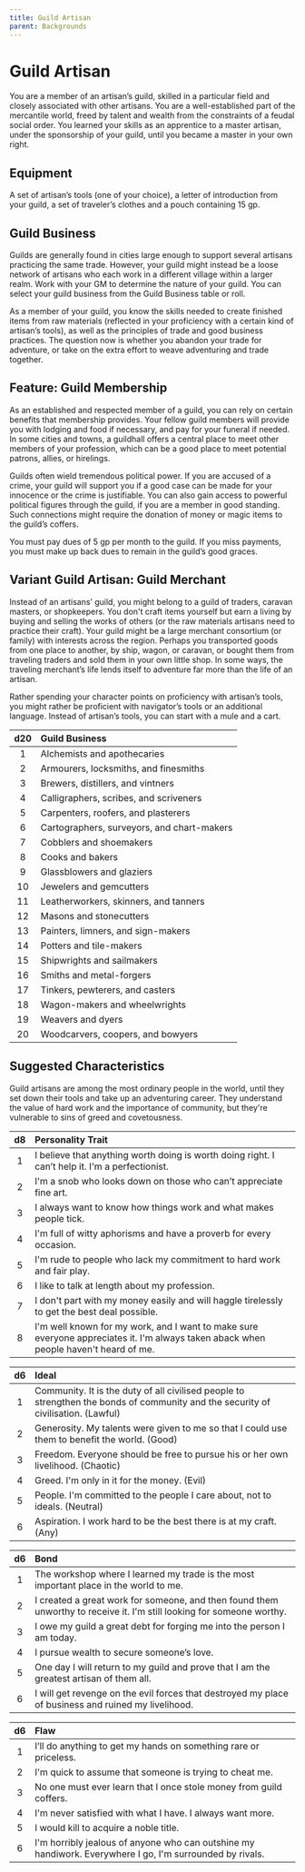 ```yaml
---
title: Guild Artisan
parent: Backgrounds
---
```


# Guild Artisan
You are a member of an artisan’s guild, skilled in a particular field and closely associated with other artisans. You are a well-established part of the mercantile world, freed by talent and wealth from the constraints of a feudal social order. You learned your skills as an apprentice to a master artisan, under the sponsorship of your guild, until you became a master in your own right.

## Equipment
A set of artisan’s tools (one of your choice), a letter of introduction from your guild, a set of traveler’s clothes and a pouch containing 15 gp.

## Guild Business
Guilds are generally found in cities large enough to support several artisans practicing the same trade. However, your guild might instead be a loose network of artisans who each work in a different village within a larger realm. Work with your GM to determine the nature of your guild. You can select your guild business from the Guild Business table or roll.

As a member of your guild, you know the skills needed to create finished items from raw materials (reflected in your proficiency with a certain kind of artisan’s tools), as well as the principles of trade and good business practices. The question now is whether you abandon your trade for adventure, or take on the extra effort to weave adventuring and trade together.

## Feature: Guild Membership
As an established and respected member of a guild, you can rely on certain benefits that membership provides. Your fellow guild members will provide you with lodging and food if necessary, and pay for your funeral if needed. In some cities and towns, a guildhall offers a central place to meet other members of your profession, which can be a good place to meet potential patrons, allies, or hirelings.

Guilds often wield tremendous political power. If you are accused of a crime, your guild will support you if a good case can be made for your innocence or the crime is justifiable. You can also gain access to powerful political figures through the guild, if you are a member in good standing. Such connections might require the donation of money or magic items to the guild’s coffers.

You must pay dues of 5 gp per month to the guild. If you miss payments, you must make up back dues to remain in the guild’s good graces.

## Variant Guild Artisan: Guild Merchant
Instead of an artisans’ guild, you might belong to a guild of traders, caravan masters, or shopkeepers. You don't craft items yourself but earn a living by buying and selling the works of others (or the raw materials artisans need to practice their craft). Your guild might be a large merchant consortium (or family) with interests across the region. Perhaps you transported goods from one place to another, by ship, wagon, or caravan, or bought them from traveling traders and sold them in your own little shop. In some ways, the traveling merchant’s life lends itself to adventure far more than the life of an artisan.

Rather spending your character points on proficiency with artisan’s tools, you might rather be proficient with navigator’s tools or an additional language. Instead of artisan’s tools, you can start with a mule and a cart.

| d20 | Guild Business |
|:---:|:---------------|
| 1 | Alchemists and apothecaries |
| 2 | Armourers, locksmiths, and finesmiths |
| 3 | Brewers, distillers, and vintners |
| 4 | Calligraphers, scribes, and scriveners |
| 5 | Carpenters, roofers, and plasterers |
| 6 | Cartographers, surveyors, and chart-makers |
| 7 | Cobblers and shoemakers |
| 8 | Cooks and bakers |
| 9 | Glassblowers and glaziers |
| 10 | Jewelers and gemcutters |
| 11 | Leatherworkers, skinners, and tanners |
| 12 | Masons and stonecutters |
| 13 | Painters, limners, and sign-makers |
| 14 | Potters and tile-makers |
| 15 | Shipwrights and sailmakers |
| 16 | Smiths and metal-forgers |
| 17 | Tinkers, pewterers, and casters |
| 18 | Wagon-makers and wheelwrights |
| 19 | Weavers and dyers |
| 20 | Woodcarvers, coopers, and bowyers |

## Suggested Characteristics
Guild artisans are among the most ordinary people in the world, until they set down their tools and take up an adventuring career. They understand the value of hard work and the importance of community, but they're vulnerable to sins of greed and covetousness.

| d8 | Personality Trait |
|:--:|:------------------|
| 1 | I believe that anything worth doing is worth doing right. I can’t help it. I'm a perfectionist. |
| 2 | I'm a snob who looks down on those who can’t appreciate fine art. |
| 3 | I always want to know how things work and what makes people tick. |
| 4 | I'm full of witty aphorisms and have a proverb for every occasion. |
| 5 | I'm rude to people who lack my commitment to hard work and fair play. |
| 6 | I like to talk at length about my profession. |
| 7 | I don't part with my money easily and will haggle tirelessly to get the best deal possible. |
| 8 | I'm well known for my work, and I want to make sure everyone appreciates it. I'm always taken aback when people haven't heard of me. |

| d6 | Ideal |
|:--:|:------|
| 1 | Community. It is the duty of all civilised people to strengthen the bonds of community and the security of civilisation. (Lawful) |
| 2 | Generosity. My talents were given to me so that I could use them to benefit the world. (Good) |
| 3 | Freedom. Everyone should be free to pursue his or her own livelihood. (Chaotic) |
| 4 | Greed. I'm only in it for the money. (Evil) |
| 5 | People. I'm committed to the people I care about, not to ideals. (Neutral) |
| 6 | Aspiration. I work hard to be the best there is at my craft. (Any) |

| d6 | Bond |
|:--:|:-----|
| 1 | The workshop where I learned my trade is the most important place in the world to me. |
| 2 | I created a great work for someone, and then found them unworthy to receive it. I'm still looking for someone worthy. |
| 3 | I owe my guild a great debt for forging me into the person I am today. |
| 4 | I pursue wealth to secure someone’s love. |
| 5 | One day I will return to my guild and prove that I am the greatest artisan of them all. |
| 6 | I will get revenge on the evil forces that destroyed my place of business and ruined my livelihood. |

| d6 | Flaw |
|:--:|:-----|
| 1 | I’ll do anything to get my hands on something rare or priceless. |
| 2 | I'm quick to assume that someone is trying to cheat me. |
| 3 | No one must ever learn that I once stole money from guild coffers. |
| 4 | I'm never satisfied with what I have. I always want more. |
| 5 | I would kill to acquire a noble title. |
| 6 | I'm horribly jealous of anyone who can outshine my handiwork. Everywhere I go, I'm surrounded by rivals. |
